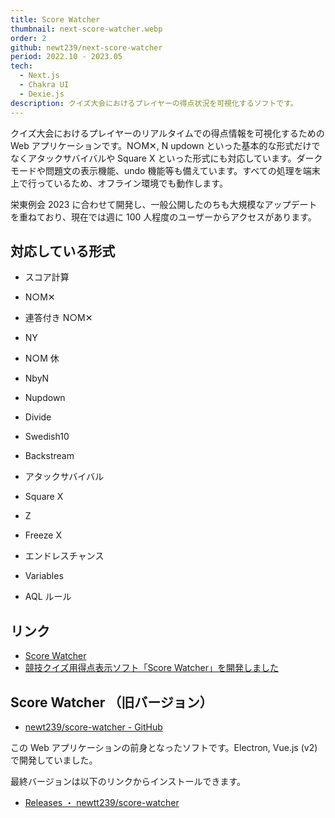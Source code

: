 ```yaml
---
title: Score Watcher
thumbnail: next-score-watcher.webp
order: 2
github: newt239/next-score-watcher
period: 2022.10 - 2023.05
tech:
  - Next.js
  - Chakra UI
  - Dexie.js
description: クイズ大会におけるプレイヤーの得点状況を可視化するソフトです。
---
```


クイズ大会におけるプレイヤーのリアルタイムでの得点情報を可視化するための Web アプリケーションです。N○M✕, N updown といった基本的な形式だけでなくアタックサバイバルや Square X といった形式にも対応しています。ダークモードや問題文の表示機能、undo 機能等も備えています。すべての処理を端末上で行っているため、オフライン環境でも動作します。

栄東例会 2023 に合わせて開発し、一般公開したのちも大規模なアップデートを重ねており、現在では週に 100 人程度のユーザーからアクセスがあります。

## 対応している形式

- スコア計算
- N○M✕
- 連答付き N○M✕
- NY
- N○M 休
- NbyN
- Nupdown
- Divide
- Swedish10
- Backstream
- アタックサバイバル
- Square X
- Z
- Freeze X
- エンドレスチャンス
- Variables

- AQL ルール

## リンク

- <a href="https://score-watcher.com/" target="_blank">Score Watcher</a>
- <a href="https://zenn.dev/newt_st21/articles/score-watcher-quiz-scoreboard-app" target="_blank">競技クイズ用得点表示ソフト「Score Watcher」を開発しました</a>

## Score Watcher （旧バージョン）

- <a href="https://github.com/newt239/score-watcher" target="_blank">newt239/score-watcher - GitHub</a>

この Web アプリケーションの前身となったソフトです。Electron, Vue.js (v2)で開発していました。

最終バージョンは以下のリンクからインストールできます。

- <a href="https://github.com/newt239/score-watcher/releases" target="_blank">Releases ・ newtt239/score-watcher</a>
